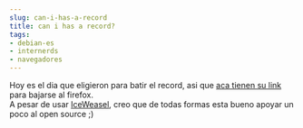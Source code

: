 ```yaml
---
slug: can-i-has-a-record  
title: can i has a record?  
tags:  
- debian-es  
- internerds  
- navegadores  
---
```

  
Hoy es el dia que eligieron para batir el record, asi que [aca tienen su link](http://www.mozilla.com/en-US/products/download.html?product=firefox-3.0&os=linux&lang=en-US) para bajarse al firefox.    
A pesar de usar [IceWeasel](http://www.geticeweasel.org/), creo que de todas formas esta bueno apoyar un poco al open source ;)  
